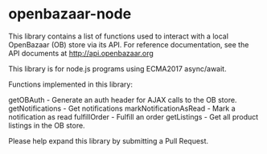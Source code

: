 # openbazaar-node

This library contains a list of functions used to interact with a local
OpenBazaar (OB) store via its API. For reference documentation, see the API
documents at http://api.openbazaar.org

This library is for node.js programs using ECMA2017 async/await.

Functions implemented in this library:

getOBAuth - Generate an auth header for AJAX calls to the OB store.
getNotifications - Get notifications
markNotificationAsRead - Mark a notification as read
fulfillOrder - Fulfill an order
getListings - Get all product listings in the OB store.

Please help expand this library by submitting a Pull Request.

